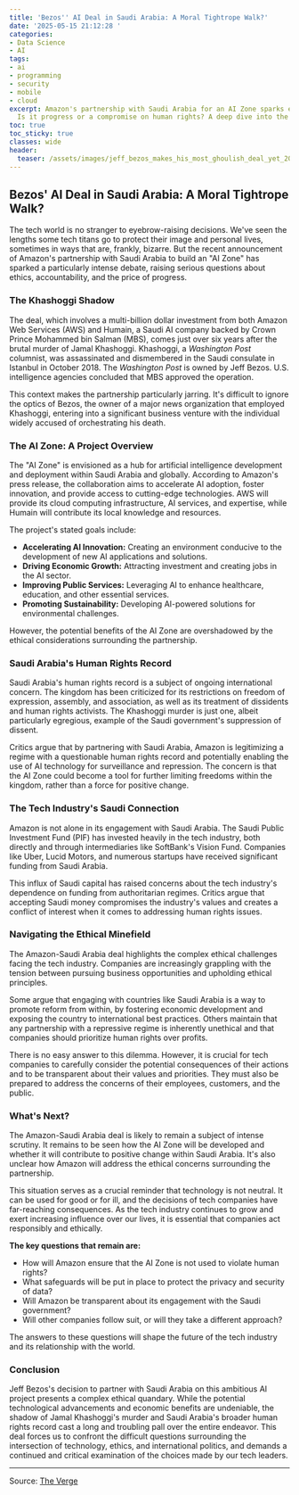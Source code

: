```yaml
---
title: 'Bezos'' AI Deal in Saudi Arabia: A Moral Tightrope Walk?'
date: '2025-05-15 21:12:28 '
categories:
- Data Science
- AI
tags:
- ai
- programming
- security
- mobile
- cloud
excerpt: Amazon's partnership with Saudi Arabia for an AI Zone sparks ethical debate.
  Is it progress or a compromise on human rights? A deep dive into the deal.
toc: true
toc_sticky: true
classes: wide
header:
  teaser: /assets/images/jeff_bezos_makes_his_most_ghoulish_deal_yet_20250515211228.jpg
---
```


## Bezos' AI Deal in Saudi Arabia: A Moral Tightrope Walk?

The tech world is no stranger to eyebrow-raising decisions. We've seen the lengths some tech titans go to protect their image and personal lives, sometimes in ways that are, frankly, bizarre. But the recent announcement of Amazon's partnership with Saudi Arabia to build an "AI Zone" has sparked a particularly intense debate, raising serious questions about ethics, accountability, and the price of progress.

### The Khashoggi Shadow

The deal, which involves a multi-billion dollar investment from both Amazon Web Services (AWS) and Humain, a Saudi AI company backed by Crown Prince Mohammed bin Salman (MBS), comes just over six years after the brutal murder of Jamal Khashoggi. Khashoggi, a *Washington Post* columnist, was assassinated and dismembered in the Saudi consulate in Istanbul in October 2018. The *Washington Post* is owned by Jeff Bezos. U.S. intelligence agencies concluded that MBS approved the operation.

This context makes the partnership particularly jarring. It's difficult to ignore the optics of Bezos, the owner of a major news organization that employed Khashoggi, entering into a significant business venture with the individual widely accused of orchestrating his death.

### The AI Zone: A Project Overview

The "AI Zone" is envisioned as a hub for artificial intelligence development and deployment within Saudi Arabia and globally. According to Amazon's press release, the collaboration aims to accelerate AI adoption, foster innovation, and provide access to cutting-edge technologies. AWS will provide its cloud computing infrastructure, AI services, and expertise, while Humain will contribute its local knowledge and resources.

The project's stated goals include:

*   **Accelerating AI Innovation:** Creating an environment conducive to the development of new AI applications and solutions.
*   **Driving Economic Growth:** Attracting investment and creating jobs in the AI sector.
*   **Improving Public Services:** Leveraging AI to enhance healthcare, education, and other essential services.
*   **Promoting Sustainability:** Developing AI-powered solutions for environmental challenges.

However, the potential benefits of the AI Zone are overshadowed by the ethical considerations surrounding the partnership.

### Saudi Arabia's Human Rights Record

Saudi Arabia's human rights record is a subject of ongoing international concern. The kingdom has been criticized for its restrictions on freedom of expression, assembly, and association, as well as its treatment of dissidents and human rights activists. The Khashoggi murder is just one, albeit particularly egregious, example of the Saudi government's suppression of dissent.

Critics argue that by partnering with Saudi Arabia, Amazon is legitimizing a regime with a questionable human rights record and potentially enabling the use of AI technology for surveillance and repression. The concern is that the AI Zone could become a tool for further limiting freedoms within the kingdom, rather than a force for positive change.

### The Tech Industry's Saudi Connection

Amazon is not alone in its engagement with Saudi Arabia. The Saudi Public Investment Fund (PIF) has invested heavily in the tech industry, both directly and through intermediaries like SoftBank's Vision Fund. Companies like Uber, Lucid Motors, and numerous startups have received significant funding from Saudi Arabia.

This influx of Saudi capital has raised concerns about the tech industry's dependence on funding from authoritarian regimes. Critics argue that accepting Saudi money compromises the industry's values and creates a conflict of interest when it comes to addressing human rights issues.

### Navigating the Ethical Minefield

The Amazon-Saudi Arabia deal highlights the complex ethical challenges facing the tech industry. Companies are increasingly grappling with the tension between pursuing business opportunities and upholding ethical principles.

Some argue that engaging with countries like Saudi Arabia is a way to promote reform from within, by fostering economic development and exposing the country to international best practices. Others maintain that any partnership with a repressive regime is inherently unethical and that companies should prioritize human rights over profits.

There is no easy answer to this dilemma. However, it is crucial for tech companies to carefully consider the potential consequences of their actions and to be transparent about their values and priorities. They must also be prepared to address the concerns of their employees, customers, and the public.

### What's Next?

The Amazon-Saudi Arabia deal is likely to remain a subject of intense scrutiny. It remains to be seen how the AI Zone will be developed and whether it will contribute to positive change within Saudi Arabia. It's also unclear how Amazon will address the ethical concerns surrounding the partnership.

This situation serves as a crucial reminder that technology is not neutral. It can be used for good or for ill, and the decisions of tech companies have far-reaching consequences. As the tech industry continues to grow and exert increasing influence over our lives, it is essential that companies act responsibly and ethically.

**The key questions that remain are:**

*   How will Amazon ensure that the AI Zone is not used to violate human rights?
*   What safeguards will be put in place to protect the privacy and security of data?
*   Will Amazon be transparent about its engagement with the Saudi government?
*   Will other companies follow suit, or will they take a different approach?

The answers to these questions will shape the future of the tech industry and its relationship with the world.

### Conclusion

Jeff Bezos's decision to partner with Saudi Arabia on this ambitious AI project presents a complex ethical quandary. While the potential technological advancements and economic benefits are undeniable, the shadow of Jamal Khashoggi's murder and Saudi Arabia's broader human rights record cast a long and troubling pall over the entire endeavor. This deal forces us to confront the difficult questions surrounding the intersection of technology, ethics, and international politics, and demands a continued and critical examination of the choices made by our tech leaders.

---

Source: [The Verge](https://www.theverge.com/amazon/667916/jeff-bezos-amazon-saudi-arabia-jamal-khashoggi)